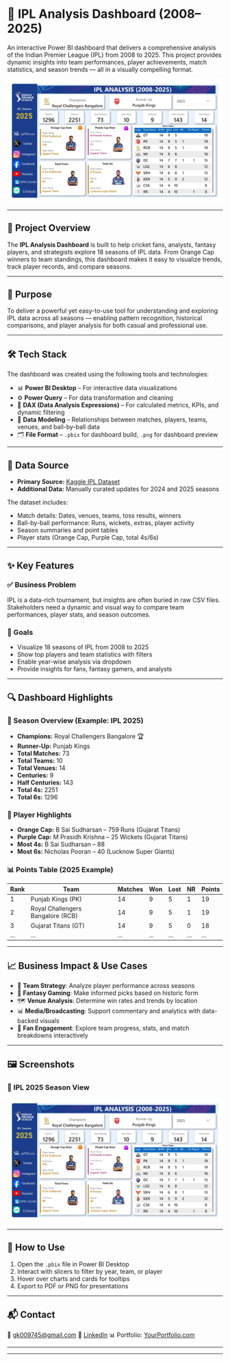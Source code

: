 # 🏏 IPL Analysis Dashboard (2008–2025)

An interactive Power BI dashboard that delivers a comprehensive analysis of the Indian Premier League (IPL) from 2008 to 2025. This project provides dynamic insights into team performances, player achievements, match statistics, and season trends — all in a visually compelling format.

![Dashboard Preview](https://github.com/GUDDU430/IPL-Analysis-2008-2025-/blob/main/IPL_Analysis_2008_2025_v1_pages-to-jpg-0001.jpg)

---

## 📌 Project Overview

The **IPL Analysis Dashboard** is built to help cricket fans, analysts, fantasy players, and strategists explore 18 seasons of IPL data. From Orange Cap winners to team standings, this dashboard makes it easy to visualize trends, track player records, and compare seasons.

---

## 🎯 Purpose

To deliver a powerful yet easy-to-use tool for understanding and exploring IPL data across all seasons — enabling pattern recognition, historical comparisons, and player analysis for both casual and professional use.

---

## 🛠️ Tech Stack

The dashboard was created using the following tools and technologies:

- 📊 **Power BI Desktop** – For interactive data visualizations
- ⚙️ **Power Query** – For data transformation and cleaning
- 🧠 **DAX (Data Analysis Expressions)** – For calculated metrics, KPIs, and dynamic filtering
- 🔗 **Data Modeling** – Relationships between matches, players, teams, venues, and ball-by-ball data
- 🗂️ **File Format** – `.pbix` for dashboard build, `.png` for dashboard preview

---

## 📂 Data Source

- **Primary Source:** [Kaggle IPL Dataset](https://www.kaggle.com/datasets)
- **Additional Data:** Manually curated updates for 2024 and 2025 seasons

The dataset includes:
- Match details: Dates, venues, teams, toss results, winners
- Ball-by-ball performance: Runs, wickets, extras, player activity
- Season summaries and point tables
- Player stats (Orange Cap, Purple Cap, total 4s/6s)

---

## ✨ Key Features

### ✅ Business Problem
IPL is a data-rich tournament, but insights are often buried in raw CSV files. Stakeholders need a dynamic and visual way to compare team performances, player stats, and season outcomes.

### 🎯 Goals
- Visualize 18 seasons of IPL from 2008 to 2025
- Show top players and team statistics with filters
- Enable year-wise analysis via dropdown
- Provide insights for fans, fantasy gamers, and analysts

---

## 🔍 Dashboard Highlights

### 📌 Season Overview (Example: IPL 2025)

- **Champions:** Royal Challengers Bangalore 🏆  
- **Runner-Up:** Punjab Kings  
- **Total Matches:** 73  
- **Total Teams:** 10  
- **Total Venues:** 14  
- **Centuries:** 9  
- **Half Centuries:** 143  
- **Total 4s:** 2251  
- **Total 6s:** 1296  

### 🧢 Player Highlights

- **Orange Cap:** B Sai Sudharsan – 759 Runs (Gujarat Titans)  
- **Purple Cap:** M Prasidh Krishna – 25 Wickets (Gujarat Titans)  
- **Most 4s:** B Sai Sudharsan – 88  
- **Most 6s:** Nicholas Pooran – 40 (Lucknow Super Giants)

### 📊 Points Table (2025 Example)

| Rank | Team | Matches | Won | Lost | NR | Points |
|------|------|---------|-----|------|----|--------|
| 1 | Punjab Kings (PK) | 14 | 9 | 5 | 1 | 19 |
| 2 | Royal Challengers Bangalore (RCB) | 14 | 9 | 5 | 1 | 19 |
| 3 | Gujarat Titans (GT) | 14 | 9 | 5 | 0 | 18 |
| ... | ... | ... | ... | ... | ... | ... |

---

## 📈 Business Impact & Use Cases

- 🎯 **Team Strategy**: Analyze player performance across seasons  
- 🧠 **Fantasy Gaming**: Make informed picks based on historic form  
- 🗺️ **Venue Analysis**: Determine win rates and trends by location  
- 📊 **Media/Broadcasting**: Support commentary and analytics with data-backed visuals  
- 🧳 **Fan Engagement**: Explore team progress, stats, and match breakdowns interactively  

---

## 🖼️ Screenshots

### 🔹 IPL 2025 Season View

![IPL 2025 Screenshot](https://github.com/GUDDU430/IPL-Analysis-2008-2025-/blob/main/IPL_Analysis_2008_2025_v1_pages-to-jpg-0001.jpg)


---

## 🚀 How to Use

1. Open the `.pbix` file in Power BI Desktop
2. Interact with slicers to filter by year, team, or player
3. Hover over charts and cards for tooltips
4. Export to PDF or PNG for presentations

---


## 📬 Contact

📧 [gk009745@gmail.com](mailto:gk009745@gmail.com)
📱 [LinkedIn](https://www.linkedin.com/in/guddu-kumar-567012289?utm_source=share&utm_campaign=share_via&utm_content=profile&utm_medium=android_app)
📊 Portfolio: [YourPortfolio.com](https://yourportfolio.com)

---
---

